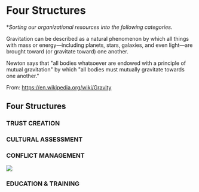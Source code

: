 # Four Structures 

\**Sorting our organizational resources into the following categories.*

Gravitation can be described as a natural phenomenon by which all things with mass or energy—including planets, stars, galaxies, and even light—are brought toward (or gravitate toward) one another.

Newton says that "all bodies whatsoever are endowed with a principle of mutual gravitation" by which "all bodies must mutually gravitate towards one another."

From: https://en.wikipedia.org/wiki/Gravity


## Four Structures
### TRUST CREATION

### CULTURAL ASSESSMENT

### CONFLICT MANAGEMENT

![](https://i.imgur.com/jTJ4LQ3.png)

### EDUCATION & TRAINING

